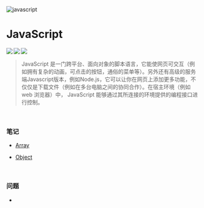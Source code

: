 ![javascript](https://www.tutorialrepublic.com/lib/images/javascript-illustration.png)

# JavaScript 

<img src="https://img.shields.io/badge/langage-JavaScript-yellow.svg" align="left"/> <img src="https://img.shields.io/badge/worker-xuchenke-green.svg" align="left"/> <img src="https://img.shields.io/badge/version-0.0.1-blue.svg" align="left"/><br>

> JavaScript 是一门跨平台、面向对象的脚本语言，它能使网页可交互（例如拥有复杂的动画，可点击的按钮，通俗的菜单等）。另外还有高级的服务端Javascript版本，例如Node.js，它可以让你在网页上添加更多功能，不仅仅是下载文件（例如在多台电脑之间的协同合作）。在宿主环境（例如 web 浏览器）中， JavaScript 能够通过其所连接的环境提供的编程接口进行控制。

<br>

### 笔记

- [Array](./JavaScript/#Array)

- [Object](#)



<br>

### 问题

- 

